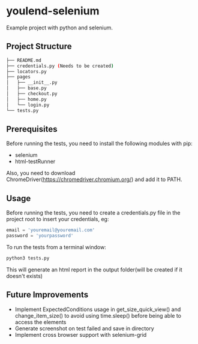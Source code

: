 # youlend-selenium

Example project with python and selenium.

## Project Structure

```bash
├── README.md
├── credentials.py (Needs to be created)
├── locators.py
├── pages
│   ├── __init__.py
│   ├── base.py
│   ├── checkout.py
│   ├── home.py
│   └── login.py
└── tests.py
```
## Prerequisites

Before running the tests, you need to install the following modules with pip:
- selenium
- html-testRunner

Also, you need to download ChromeDriver(https://chromedriver.chromium.org/)
and add it to PATH.

## Usage

Before running the tests, you need to create a credentials.py file in the project root to insert your credentials, eg:
```python
email = 'youremail@youremail.com'
password = 'yourpassword'
```

To run the tests from a terminal window:
```bash
python3 tests.py
```

This will generate an html report in the output folder(will be created if it doesn't exists)

## Future Improvements

* Implement ExpectedConditions usage in get_size_quick_view() and change_item_size() to avoid using time.sleep()
before being able to access the elements
* Generate screenshot on test failed and save in directory
* Implement cross browser support with selenium-grid


